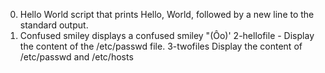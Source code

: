 0. Hello World script that prints Hello, World, followed by a new line to the standard output.
1. Confused smiley displays a confused smiley "(Ôo)'
2-hellofile - Display the content of the /etc/passwd file.
3-twofiles Display the content of /etc/passwd and /etc/hosts
